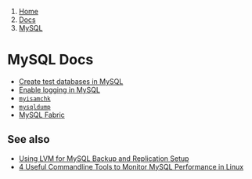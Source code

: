 <!-- -
Title: MySQL
Description: Docs about MySQL
First Published: 2014-07-01
Last Updated: 2014-07-02
- -->

<ol class="breadcrumb" itemprop="breadcrumb">
	<li><a href="/">Home</a></li>
	<li><a href="/docs/">Docs</a></li>
	<li><a href="/docs/mysql/">MySQL</a></li>
</ol>

MySQL Docs
==========

*   [Create test databases in MySQL](/docs/mysql/mysql-create-test-database.html)
*   [Enable logging in MySQL](/docs/mysql/mysql-enable-logging.html)
*   [`myisamchk`](/docs/mysql/myisamchk.html)
*   [`mysqldump`](/docs/mysql/mysqldump.html)
*   [MySQL Fabric](/docs/mysql/mysql-fabric.html)

See also
--------

*   [Using LVM for MySQL Backup and Replication Setup](http://www.mysqlperformanceblog.com/2006/08/21/using-lvm-for-mysql-backup-and-replication-setup/)
*   [4 Useful Commandline Tools to Monitor MySQL Performance in Linux](http://www.tecmint.com/mysql-performance-monitoring/)
